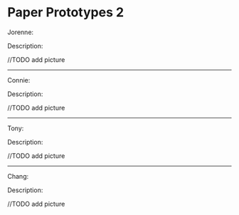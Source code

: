 # Paper Prototypes 2

Jorenne:

Description:

//TODO add picture

---

Connie:

Description:

//TODO add picture

---

Tony:

Description:

//TODO add picture

---

Chang:

Description:

//TODO add picture
